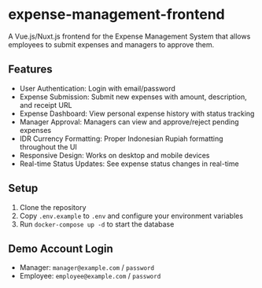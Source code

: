 # expense-management-frontend

A Vue.js/Nuxt.js frontend for the Expense Management System that allows employees to submit expenses and managers to approve them.

## Features

- User Authentication: Login with email/password
- Expense Submission: Submit new expenses with amount, description, and receipt URL
- Expense Dashboard: View personal expense history with status tracking
- Manager Approval: Managers can view and approve/reject pending expenses
- IDR Currency Formatting: Proper Indonesian Rupiah formatting throughout the UI
- Responsive Design: Works on desktop and mobile devices
- Real-time Status Updates: See expense status changes in real-time

## Setup

1. Clone the repository
2. Copy `.env.example` to `.env` and configure your environment variables
3. Run `docker-compose up -d` to start the database

## Demo Account Login

- Manager: `manager@example.com` / `password`
- Employee: `employee@example.com` / `password`